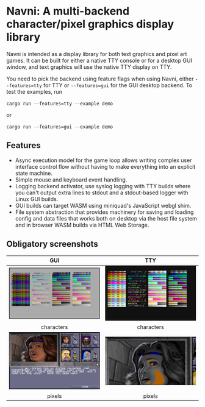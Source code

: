 # Navni: A multi-backend character/pixel graphics display library

Navni is intended as a display library for both text graphics and pixel art
games. It can be built for either a native TTY console or for a desktop GUI
window, and text graphics will use the native TTY display on TTY.

You need to pick the backend using feature flags when using Navni, either
`--features=tty` for TTY or `--features=gui` for the GUI desktop backend.
To test the examples, run

    cargo run --features=tty --example demo

or

    cargo run --features=gui --example demo

## Features

- Async execution model for the game loop allows writing complex user
  interface control flow without having to make everything into an explicit
  state machine.
- Simple mouse and keyboard event handling.
- Logging backend activator, use syslog logging with TTY builds where you
  can't output extra lines to stdout and a stdout-based logger with Linux GUI
  builds.
- GUI builds can target WASM using miniquad's JavaScript webgl shim.
- File system abstraction that provides machinery for saving and loading
  config and data files that works both on desktop via the host file system
  and in browser WASM builds via HTML Web Storage.

## Obligatory screenshots

GUI | TTY
:---:|:---:
![](img/gui-demo.png) | ![](img/tty-demo.png)
characters | characters
![](img/gui-img.png) | ![](img/tty-img.png)
pixels | pixels
